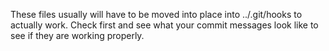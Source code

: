 These files usually will have to be moved into place into ../.git/hooks to
actually work. Check first and see what your commit messages look like
to see if they are working properly.
